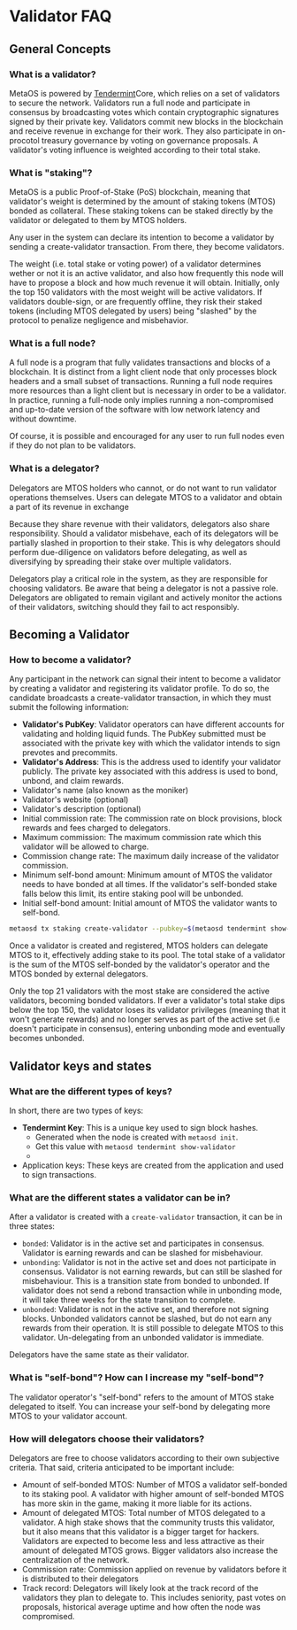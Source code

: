 # Validator FAQ

## General Concepts

### What is a validator?
MetaOS is powered by [Tendermint](https://docs.tendermint.com/master/introduction/what-is-tendermint.html)Core, which relies on a set of validators to secure the network. 
Validators run a full node and participate in consensus by broadcasting votes which contain cryptographic signatures signed by their private key.
Validators commit new blocks in the blockchain and receive revenue in exchange for their work. 
They also participate in on-procotol treasury governance by voting on governance proposals. 
A validator's voting influence is weighted according to their total stake.


### What is "staking"?
MetaOS is a public Proof-of-Stake (PoS) blockchain, meaning that validator's weight is determined by the amount of staking tokens (MTOS) bonded as collateral. 
These staking tokens can be staked directly by the validator or delegated to them by MTOS holders.

Any user in the system can declare its intention to become a validator by sending a create-validator transaction. From there, they become validators.

The weight (i.e. total stake or voting power) of a validator determines wether or not it is an active validator, 
and also how frequently this node will have to propose a block and how much revenue it will obtain. Initially, 
only the top 150 validators with the most weight will be active validators. If validators double-sign,
or are frequently offline, they risk their staked tokens (including MTOS delegated by users) being "slashed" by the protocol to penalize negligence and misbehavior.

### What is a full node?
A full node is a program that fully validates transactions and blocks of a blockchain.
It is distinct from a light client node that only processes block headers and a small subset of transactions.
Running a full node requires more resources than a light client but is necessary in order to be a validator. 
In practice, running a full-node only implies running a non-compromised and up-to-date version of the software with low network latency and without downtime.

Of course, it is possible and encouraged for any user to run full nodes even if they do not plan to be validators.

### What is a delegator?

Delegators are MTOS holders who cannot, or do not want to run validator operations themselves. 
Users can delegate MTOS to a validator and obtain a part of its revenue in exchange 

Because they share revenue with their validators, delegators also share responsibility. Should a validator misbehave, 
each of its delegators will be partially slashed in proportion to their stake. 
This is why delegators should perform due-diligence on validators before delegating, 
as well as diversifying by spreading their stake over multiple validators.

Delegators play a critical role in the system, as they are responsible for choosing validators.
Be aware that being a delegator is not a passive role. Delegators are obligated to remain vigilant and actively monitor the actions of their validators, 
switching should they fail to act responsibly.

## Becoming a Validator
### How to become a validator?
Any participant in the network can signal their intent to become a validator by creating a validator and registering its validator profile. 
To do so, the candidate broadcasts a create-validator transaction, in which they must submit the following information:

- **Validator's PubKey**: Validator operators can have different accounts for validating and holding liquid funds. 
The PubKey submitted must be associated with the private key with which the validator intends to sign prevotes and precommits.
- **Validator's Address**: This is the address used to identify your validator publicly. The private key associated with this address is used to bond, unbond, and claim rewards.
- Validator's name (also known as the moniker)
- Validator's website (optional)
- Validator's description (optional)
- Initial commission rate: The commission rate on block provisions, block rewards and fees charged to delegators. 
- Maximum commission: The maximum commission rate which this validator will be allowed to charge. 
- Commission change rate: The maximum daily increase of the validator commission. 
- Minimum self-bond amount: Minimum amount of MTOS the validator needs to have bonded at all times. If the validator's self-bonded stake falls below this limit, its entire staking pool will be unbonded. 
- Initial self-bond amount: Initial amount of MTOS the validator wants to self-bond.

```bash
metaosd tx staking create-validator --pubkey=$(metaosd tendermint show-validator) --moniker="my nickname" --identity="logo|||http://mywebsite/pic/logo.jpg" --website="http://mywebsite" --details="my slogan" --from jack
```

Once a validator is created and registered, MTOS holders can delegate MTOS to it, effectively adding stake to its pool. The total stake of a validator is the sum of the MTOS self-bonded by the validator's operator and the MTOS bonded by external delegators.

Only the top 21 validators with the most stake are considered the active validators, becoming bonded validators. 
If ever a validator's total stake dips below the top 150, the validator loses its validator privileges (meaning that it won't generate rewards) and no longer serves as part of the active set (i.e doesn't participate in consensus), entering unbonding mode and eventually becomes unbonded.

## Validator keys and states
### What are the different types of keys?
In short, there are two types of keys:
- **Tendermint Key**: This is a unique key used to sign block hashes. 
  - Generated when the node is created with `metaosd init`.
  - Get this value with `metaosd tendermint show-validator`
  - 
- Application keys: These keys are created from the application and used to sign transactions. 

### What are the different states a validator can be in?
After a validator is created with a `create-validator` transaction, it can be in three states:
- `bonded`: Validator is in the active set and participates in consensus. Validator is earning rewards and can be slashed for misbehaviour.
- `unbonding`: Validator is not in the active set and does not participate in consensus. Validator is not earning rewards, but can still be slashed for misbehaviour. This is a transition state from bonded to unbonded. If validator does not send a rebond transaction while in unbonding mode, it will take three weeks for the state transition to complete.
- `unbonded`: Validator is not in the active set, and therefore not signing blocks. Unbonded validators cannot be slashed, but do not earn any rewards from their operation. It is still possible to delegate MTOS to this validator. Un-delegating from an unbonded validator is immediate.

Delegators have the same state as their validator.

### What is "self-bond"? How can I increase my "self-bond"?
The validator operator's "self-bond" refers to the amount of MTOS stake delegated to itself. You can increase your self-bond by delegating more MTOS to your validator account.

### How will delegators choose their validators?
Delegators are free to choose validators according to their own subjective criteria. That said, criteria anticipated to be important include:

- Amount of self-bonded MTOS: Number of MTOS a validator self-bonded to its staking pool. A validator with higher amount of self-bonded MTOS has more skin in the game, making it more liable for its actions.
- Amount of delegated MTOS: Total number of MTOS delegated to a validator. A high stake shows that the community trusts this validator, but it also means that this validator is a bigger target for hackers. Validators are expected to become less and less attractive as their amount of delegated MTOS grows. Bigger validators also increase the centralization of the network.
- Commission rate: Commission applied on revenue by validators before it is distributed to their delegators
- Track record: Delegators will likely look at the track record of the validators they plan to delegate to. This includes seniority, past votes on proposals, historical average uptime and how often the node was compromised.
